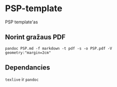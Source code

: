 # PSP-template
PSP template'as

## Norint gražaus PDF
`pandoc PSP.md -f markdown -t pdf -s -o PSP.pdf -V geometry:"margin=2cm"`

## Dependancies
`texlive` ir `pandoc` 
